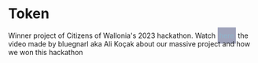 # Token
Winner project of Citizens of Wallonia's 2023 hackathon.
Watch <a href="https://fb.watch/mEAOUzEFyK/" target="_blank" style="color: #8EB6CC; text-decoration: none; padding: .5rem .25rem; background: #A0A4BB;">here</a> the video made by bluegnarl aka Ali Koçak about our massive project and how we won this hackathon
 
